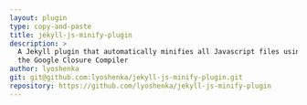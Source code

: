 ```yaml
---
layout: plugin
type: copy-and-paste
title: jekyll-js-minify-plugin
description: >
  A Jekyll plugin that automatically minifies all Javascript files using
  the Google Closure Compiler
author: lyoshenka
git: git@github.com:lyoshenka/jekyll-js-minify-plugin.git
repository: https://github.com/lyoshenka/jekyll-js-minify-plugin
---
```

